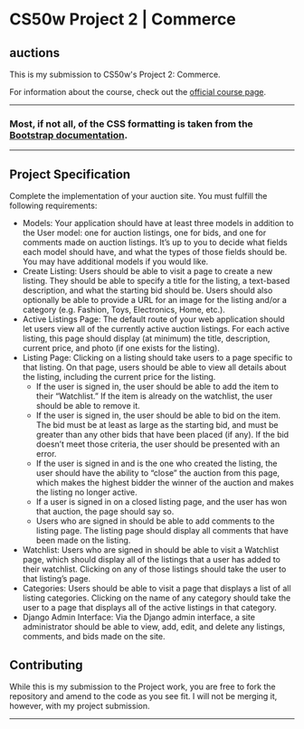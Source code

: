 # CS50w Project 2 | Commerce

## auctions

This is my submission to CS50w's Project 2: Commerce. 

<!-- [Project Demo Video](https://img.youtube.com/vi/AJqe_klvOTA/0.jpg)](https://youtu.be/AJqe_klvOTA) -->

For information about the course, check out the [official course page](https://cs50.harvard.edu/web/2020/).

---

### Most, if not all, of the CSS formatting is taken from the [Bootstrap documentation](https://getbootstrap.com/docs/5.3/getting-started/introduction/).

---

## Project Specification

Complete the implementation of your auction site. You must fulfill the following requirements:
 - Models: Your application should have at least three models in addition to the User model: one for auction listings, one for bids, and one for comments made on auction listings. It’s up to you to decide what fields each model should have, and what the types of those fields should be. You may have additional models if you would like.
 - Create Listing: Users should be able to visit a page to create a new listing. They should be able to specify a title for the listing, a text-based description, and what the starting bid should be. Users should also optionally be able to provide a URL for an image for the listing and/or a category (e.g. Fashion, Toys, Electronics, Home, etc.).
 - Active Listings Page: The default route of your web application should let users view all of the currently active auction listings. For each active listing, this page should display (at minimum) the title, description, current price, and photo (if one exists for the listing).
 - Listing Page: Clicking on a listing should take users to a page specific to that listing. On that page, users should be able to view all details about the listing, including the current price for the listing.
     - If the user is signed in, the user should be able to add the item to their “Watchlist.” If the item is already on the watchlist, the user should be able to remove it.
     - If the user is signed in, the user should be able to bid on the item. The bid must be at least as large as the starting bid, and must be greater than any other bids that have been placed (if any). If the bid doesn’t meet those criteria, the user should be presented with an error.
     - If the user is signed in and is the one who created the listing, the user should have the ability to “close” the auction from this page, which makes the highest bidder the winner of the auction and makes the listing no longer active.
     - If a user is signed in on a closed listing page, and the user has won that auction, the page should say so.
     - Users who are signed in should be able to add comments to the listing page. The listing page should display all comments that have been made on the listing.
- Watchlist: Users who are signed in should be able to visit a Watchlist page, which should display all of the listings that a user has added to their watchlist. Clicking on any of those listings should take the user to that listing’s page.
- Categories: Users should be able to visit a page that displays a list of all listing categories. Clicking on the name of any category should take the user to a page that displays all of the active listings in that category.
- Django Admin Interface: Via the Django admin interface, a site administrator should be able to view, add, edit, and delete any listings, comments, and bids made on the site.

## Contributing
While this is my submission to the Project work, you are free to fork the repository and amend to the code as you see fit. I will not be merging it, however, with my project submission. 

---
